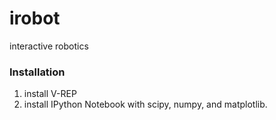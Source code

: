 irobot
=====

interactive robotics


### Installation

1. install V-REP
2. install IPython Notebook with scipy, numpy, and matplotlib.